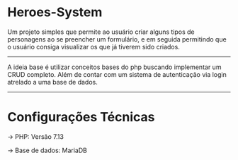 # Heroes-System

Um projeto simples que permite ao usuário criar alguns tipos de personagens ao se preencher um formulário, e em seguida permitindo que o usuário consiga
visualizar os que já tiverem sido criados.

<hr>
A ideia base é utilizar conceitos bases do php buscando implementar um CRUD completo. Além de contar com um sistema de autenticação via login
atrelado a uma base de dados.
<hr>

# Configurações Técnicas


-> PHP: Versão 7.13

-> Base de dados: MariaDB

